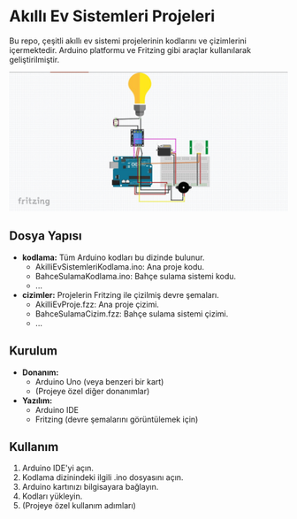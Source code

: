 # Akıllı Ev Sistemleri Projeleri

Bu repo, çeşitli akıllı ev sistemi projelerinin kodlarını ve çizimlerini içermektedir. Arduino platformu ve Fritzing gibi araçlar kullanılarak geliştirilmiştir.

<div align="center">
  <img  src="https://github.com/TKN-YZM/Advanced-Robotic-Projects/blob/main/pic.jpg" alt="Proje Çizim">
</div>


## Dosya Yapısı
* **kodlama:** Tüm Arduino kodları bu dizinde bulunur.
    * AkilliEvSistemleriKodlama.ino: Ana proje kodu.
    * BahceSulamaKodlama.ino: Bahçe sulama sistemi kodu.
    * ...
* **cizimler:** Projelerin Fritzing ile çizilmiş devre şemaları.
    * AkilliEvProje.fzz: Ana proje çizimi.
    * BahceSulamaCizim.fzz: Bahçe sulama sistemi çizimi.
    * ...


## Kurulum
* **Donanım:**
    * Arduino Uno (veya benzeri bir kart)
    * (Projeye özel diğer donanımlar)
* **Yazılım:**
    * Arduino IDE
    * Fritzing (devre şemalarını görüntülemek için)

## Kullanım
1. Arduino IDE'yi açın.
2. Kodlama dizinindeki ilgili .ino dosyasını açın.
3. Arduino kartınızı bilgisayara bağlayın.
4. Kodları yükleyin.
5. (Projeye özel kullanım adımları)


